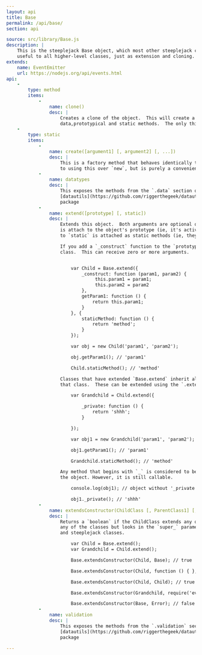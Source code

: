 ```yaml
---
layout: api
title: Base
permalink: /api/base/
section: api

source: src/library/Base.js
description: |
    This is the steeplejack Base object, which most other steeplejack classes extend.  This contains methods that are
    useful to all higher-level classes, just as extension and cloning.
extends:
    name: EventEmitter
    url: https://nodejs.org/api/events.html
api:
    -
        type: method
        items:
            -
                name: clone()
                desc: |
                    Creates a clone of the object.  This will create a new instance of the same object, with the same
                    data,prototypical and static methods.  The only thing that won't be the same is the instance.
    -
        type: static
        items:
            -
                name: create([argument1] [, argument2] [, ...])
                desc: |
                    This is a factory method that behaves identically to `new`. There is no advantage or disadvantage
                    to using this over `new`, but is purely a convenience.
            -
                name: datatypes
                desc: |
                    This exposes the methods from the `.data` section of the
                    [datautils](https://github.com/riggerthegeek/datautils-js#data)
                    package
            -
                name: extend([prototype] [, static])
                desc: |
                    Extends this object.  Both arguments are optional objects.  Anything sent to the `prototype` object
                    is attach to the object's prototype (ie, it's active once you've called `new`) and anything attached
                    to `static` is attached as static methods (ie, they can be called with `Class.staticMethod`.

                    If you add a `_construct` function to the `prototype`, this will be called when you instantiate the
                    class.  This can receive zero or more arguments.


                        var Child = Base.extend({
                            _construct: function (param1, param2) {
                                 this.param1 = param1;
                                 this.param2 = param2
                            },
                            getParam1: function () {
                                return this.param1;
                            }
                        }, {
                            staticMethod: function () {
                                return 'method';
                            }
                        });

                        var obj = new Child('param1', 'param2');

                        obj.getParam1(); // 'param1'

                        Child.staticMethod(); // 'method'

                    Classes that have extended `Base.extend` inherit all prototypical and static methods that are on
                    that class.  These can be extended using the `.extend` method infinitely.

                        var Grandchild = Child.extend({

                            _private: function () {
                                return 'shhh';
                            }

                        });

                        var obj1 = new Grandchild('param1', 'param2');

                        obj1.getParam1(); // 'param1'

                        Grandchild.staticMethod(); // 'method'

                    Any method that begins with `_` is considered to be a private method and is hidden when you output
                    the object. However, it is still callable.

                        console.log(obj1); // object without '_private'

                        obj1._private(); // 'shhh'
            -
                name: extendsConstructor(ChildClass [, ParentClass1] [, ParentClass2] [, ...])
                desc: |
                    Returns a `boolean` if the ChildClass extends any of the ParentClasses. This does not instantiate
                    any of the classes but looks in the `super_` parameter, so should be able to be used by both Node
                    and steeplejack classes.

                        var Child = Base.extend();
                        var Grandchild = Child.extend();

                        Base.extendsConstructor(Child, Base); // true

                        Base.extendsConstructor(Child, function () { }, Base); // true

                        Base.extendsConstructor(Child, Child); // true

                        Base.extendsConstructor(Grandchild, require('events').EventEmitter); // true

                        Base.extendsConstructor(Base, Error); // false
            -
                name: validation
                desc: |
                    This exposes the methods from the `.validation` section of the
                    [datautils](https://github.com/riggerthegeek/datautils-js#validation)
                    package

---
```

